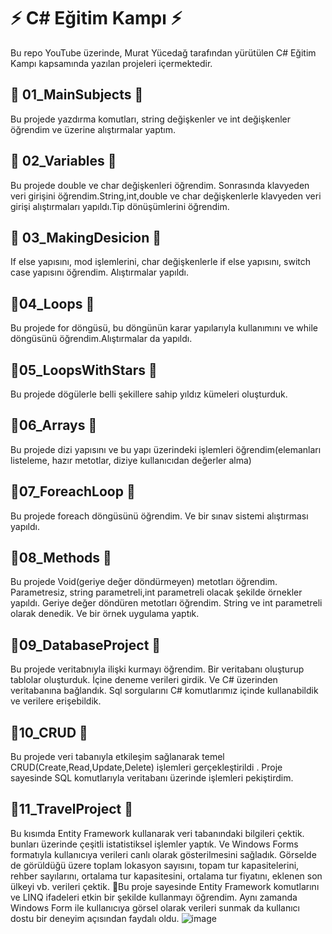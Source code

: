 # ⚡ **C# Eğitim Kampı** ⚡ 

Bu repo YouTube üzerinde, Murat Yücedağ tarafından yürütülen C# Eğitim Kampı kapsamında yazılan projeleri içermektedir.

## 💎 01_MainSubjects 💎

Bu projede yazdırma komutları, string değişkenler ve int değişkenler öğrendim ve üzerine alıştırmalar yaptım.

## 💎 02_Variables 💎

Bu projede double ve char değişkenleri öğrendim. Sonrasında klavyeden veri girişini öğrendim.String,int,double ve char değişkenlerle klavyeden veri girişi alıştırmaları yapıldı.Tip dönüşümlerini öğrendim.

## 💎 03_MakingDesicion 💎

If else yapısını, mod işlemlerini, char değişkenlerle if else yapısını, switch case yapısını öğrendim. Alıştırmalar yapıldı.

## 💎04_Loops 💎

Bu projede for döngüsü, bu döngünün karar yapılarıyla kullanımını ve while döngüsünü öğrendim.Alıştırmalar da yapıldı.

## 💎05_LoopsWithStars 💎

Bu projede dögülerle belli şekillere sahip yıldız kümeleri oluşturduk.

## 💎06_Arrays 💎

Bu projede dizi yapısını ve bu yapı üzerindeki işlemleri öğrendim(elemanları listeleme, hazır metotlar, diziye kullanıcıdan değerler alma)

## 💎07_ForeachLoop 💎

Bu projede foreach döngüsünü öğrendim. Ve bir sınav sistemi alıştırması yapıldı.

## 💎08_Methods 💎

Bu projede Void(geriye değer döndürmeyen) metotları öğrendim. Parametresiz, string parametreli,int parametreli olacak şekilde örnekler yapıldı. Geriye değer döndüren metotları öğrendim. String ve int parametreli olarak denedik. Ve bir örnek uygulama yaptık.

## 💎09_DatabaseProject 💎

Bu projede veritabnıyla ilişki kurmayı öğrendim. Bir veritabanı oluşturup tablolar oluşturduk. İçine deneme verileri girdik. Ve C# üzerinden veritabanına bağlandık. Sql sorgularını C# komutlarımız içinde kullanabildik ve verilere erişebildik.

## 💎10_CRUD 💎
Bu projede veri tabanıyla etkileşim sağlanarak temel CRUD(Create,Read,Update,Delete) işlemleri gerçekleştirildi . Proje sayesinde SQL komutlarıyla veritabanı üzerinde işlemleri pekiştirdim.

## 💎11_TravelProject 💎
Bu kısımda Entity Framework kullanarak veri tabanındaki bilgileri çektik. bunları üzerinde çeşitli istatistiksel işlemler yaptık. Ve Windows Forms formatıyla kullanıcıya verileri canlı olarak gösterilmesini sağladık. Görselde de görüldüğü üzere toplam lokasyon sayısını, topam tur kapasitelerini, rehber sayılarını, ortalama tur kapasitesini, ortalama tur fiyatını, eklenen son ülkeyi vb. verileri çektik.
🧠Bu proje sayesinde Entity Framework komutlarını ve LINQ ifadeleri etkin bir şekilde kullanmayı öğrendim. Aynı zamanda Windows Form ile kullanıcıya görsel olarak verileri sunmak da kullanıcı dostu bir deneyim açısından faydalı oldu.
![image](https://github.com/user-attachments/assets/5e4afd1a-a874-421e-8117-4a20f5e17906)




